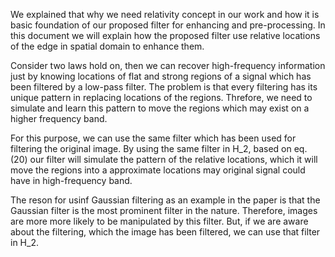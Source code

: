 We explained that why we need relativity concept in our work and how it is basic foundation of our proposed filter for enhancing and pre-processing. In this document we will explain how the proposed filter use relative locations of the edge in spatial domain to enhance them.

Consider two laws hold on, then we can recover high-frequency information just by knowing locations of flat and strong regions of a signal which has been filtered by a low-pass filter. The problem is that every filtering has its unique pattern in replacing locations of the regions. Threfore, we need to simulate and learn this pattern to move the regions which may exist on a higher frequency band. 

For this purpose, we can use the same filter which has been used for filtering the original image. By using the same filter in H_2, based on eq. (20) our filter will simulate the pattern of the relative locations, which it will move the regions into a approximate locations may original signal could have in high-frequency band.

The reson for usinf Gaussian filtering as an example in the paper is that the Gaussian filter is the most prominent filter in the nature. Therefore, images are more more likely to be manipulated by this filter. But, if we are aware about the filtering, which the image has been filtered, we can use that filter in H_2.
